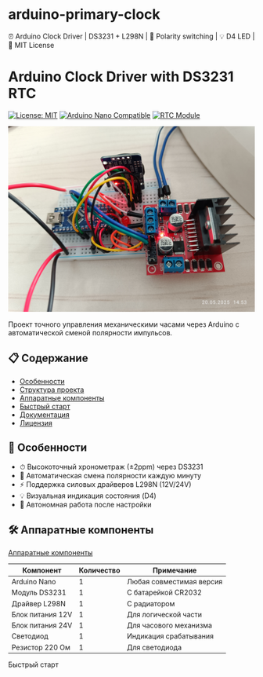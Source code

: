 # arduino-primary-clock
⏰ Arduino Clock Driver | DS3231 + L298N | 🔄 Polarity switching | 💡 D4 LED | 📜 MIT License

# Arduino Clock Driver with DS3231 RTC

[![License: MIT](https://img.shields.io/badge/License-MIT-yellow.svg)](https://opensource.org/licenses/MIT)
[![Arduino Nano Compatible](https://img.shields.io/badge/Arduino-Nano-00979D?logo=arduino)](https://store.arduino.cc/products/arduino-nano)
[![RTC Module](https://img.shields.io/badge/RTC-DS3231-red)](https://www.analog.com/en/products/ds3231.html)

![Project Preview](./images/project_photo.jpg)

Проект точного управления механическими часами через Arduino с автоматической сменой полярности импульсов.

## 📋 Содержание
- [Особенности](#-особенности)
- [Структура проекта](#-структура-проекта)
- [Аппаратные компоненты](#-аппаратные-компоненты)
- [Быстрый старт](#%EF%B8%8F-быстрый-старт)
- [Документация](#-документация)
- [Лицензия](#-лицензия)

## 🌟 Особенности
- ⏱ Высокоточный хронометраж (±2ppm) через DS3231
- 🔄 Автоматическая смена полярности каждую минуту
- ⚡ Поддержка силовых драйверов L298N (12V/24V)
- 💡 Визуальная индикация состояния (D4)
- 📅 Автономная работа после настройки

## 🛠 Аппаратные компоненты
[Аппаратные компоненты](#-аппаратные-компоненты)

| Компонент               | Количество | Примечание                     |
|-------------------------|------------|--------------------------------|
| Arduino Nano            | 1          | Любая совместимая версия       |
| Модуль DS3231           | 1          | С батарейкой CR2032            |
| Драйвер L298N           | 1          | С радиатором                   |
| Блок питания 12V        | 1          | Для логической части           |
| Блок питания 24V        | 1          | Для часового механизма         |
| Светодиод               | 1          | Индикация срабатывания         |
| Резистор 220 Ом         | 1          | Для светодиода                 |




Быстрый старт
